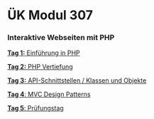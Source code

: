 # ÜK Modul 307

### Interaktive Webseiten mit PHP

[**Tag 1:** Einführung in PHP](/ilv.307/01-modul-307)

[**Tag 2:** PHP Vertiefung](/ilv.307/02-modul-307)

[**Tag 3:** API-Schnittstellen / Klassen und Objekte](/ilv.307/03-modul-307)

[**Tag 4**: MVC Design Patterns](/ilv.307/04-modul-307)

[**Tag 5**: Prüfungstag](/ilv.307/05-modul-307)
<!--stackedit_data:
eyJoaXN0b3J5IjpbMTU4ODMxMzQ2NSwtMjA5NzM3MjcyMCw2Mz
k1OTk5MjksLTc0MjU3MDQyMiwtMjk4MTg3NzM2LC0yNDg4OTA0
MTMsLTE2MjY1NTMyNTEsLTg0MjM1NTIwOSwxODY5NjU4OTQwLD
k5ODA3MDU4MywtNjE0MzMzODUxLC0xMTAxMTYzMDIyLDQwOTA1
MTM2NCwxOTU5MDEzMDg1LDg5MzAyOTQ1NCwtMTQ0MzQyODE3OC
wtMTM2MjAwMTY4OSwxNDY5MTg1OTJdfQ==
-->